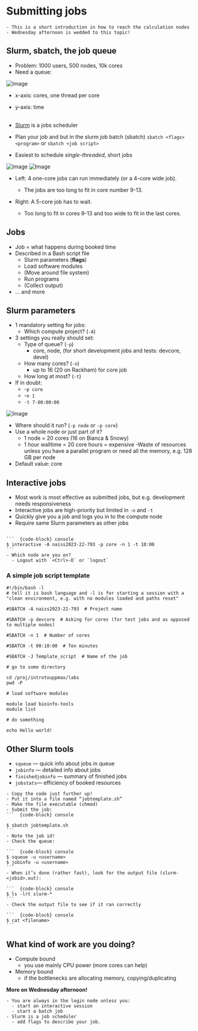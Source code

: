 # Submitting jobs
```{objectives}
- This is a short introduction in how to reach the calculation nodes
- Wednesday afternoon is wedded to this topic!
```

## Slurm, sbatch, the job queue
- Problem: 1000 users, 500 nodes, 10k cores
- Need a queue:

![Image](./img/queue1.png)
- x-axis: cores, one thread per core
- y-axis: time
<br/><br/>
- [Slurm](https://slurm.schedmd.com/) is a jobs scheduler
- Plan your job and but in the slurm job batch (sbatch)
    `sbatch <flags> <program>` or
    `sbatch <job script>`

- Easiest to schedule *single-threaded*, short jobs

![Image](./img/queue2.png)
![Image](./img/queue3.png)
- Left: 4 one-core jobs can run immediately (or a 4-core wide job).

  - The jobs are too long to fit in core number 9-13.

- Right: A 5-core job has to wait.

  - Too long to fit in cores 9-13 and too wide to fit in the last cores.

## Jobs
- Job = what happens during booked time
- Described in a Bash script file
  - Slurm parameters (**flags**)
  - Load software modules
  - (Move around file system)
  - Run programs
  - (Collect output)
- ... and more

## Slurm parameters
- 1 mandatory setting for jobs:
  - Which compute project? (`-A`)
- 3 settings you really should set:
  - Type of queue? (`-p`)
    - core, node, (for short development jobs and tests: devcore, devel)
  - How many cores? (`-n`)
    - up to 16 (20 on Rackham) for core job
  - How long at most? (`-t`)
- If in doubt:
  - -`p core`
  - -`n 1`
  - `-t 7-00:00:00`

![Image](./img/queue1.png)

- Where should it run? (`-p node` or `-p core`)
- Use a whole node or just part of it?
  - 1 node = 20 cores (16 on Bianca & Snowy)
  - 1 hour walltime = 20 core hours = expensive
   -Waste of resources unless you have a parallel program or need all the memory, e.g. 128 GB per node
- Default value: core

## Interactive jobs
- Most work is most effective as submitted jobs, but e.g. development needs responsiveness
- Interactive jobs are high-priority but limited in `-n` and `-t`
- Quickly give you a job and logs you in to the compute node
- Require same Slurm parameters as other jobs

``````{challenge} Try interactive

```  {code-block} console
$ interactive -A naiss2023-22-793 -p core -n 1 -t 10:00
```
- Which node are you on?
  - Logout with `<Ctrl>-D` or `logout`
``````



 
### A simple job script template

```bash=
#!/bin/bash -l 
# tell it is bash language and -l is for starting a session with a "clean environment, e.g. with no modules loaded and paths reset"

#SBATCH -A naiss2023-22-793  # Project name

#SBATCH -p devcore  # Asking for cores (for test jobs and as opposed to multiple nodes) 

#SBATCH -n 1  # Number of cores

#SBATCH -t 00:10:00  # Ten minutes

#SBATCH -J Template_script  # Name of the job

# go to some directory

cd /proj/introtouppmax/labs
pwd -P

# load software modules

module load bioinfo-tools
module list

# do something

echo Hello world!  

```

## Other Slurm tools

- ``squeue`` — quick info about jobs in queue
- ``jobinfo`` — detailed info about jobs
- ``finishedjobinfo`` — summary of finished jobs
- ``jobstats``— efficiency of booked resources

``````{challenge} Exercise at home
- Copy the code just further up!
- Put it into a file named “jobtemplate.sh”
- Make the file executable (chmod)
- Submit the job:
```  {code-block} console

$ sbatch jobtemplate.sh
```
- Note the job id!
- Check the queue:

```  {code-block} console
$ squeue -u <username>
$ jobinfo -u <username>
```
- When it’s done (rather fast), look for the output file (slurm-<jobid>.out):

```  {code-block} console
$ ls -lrt slurm-*
```
- Check the output file to see if it ran correctly

```  {code-block} console
$ cat <filename>
```
``````

## What kind of work are you doing?
- Compute bound
  - you use mainly CPU power (more cores can help)
- Memory bound
  - if the bottlenecks are allocating memory, copying/duplicating

**More on Wednesday afternoon!**

```{keypoints} 
- You are always in the login node unless you:
  - start an interactive session
  - start a batch job
- Slurm is a job scheduler
  - add flags to describe your job.
 
